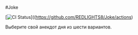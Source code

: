 #Joke

[![CI Status](https://github.com/REDLIGHTS8/Joke/actions/workflows/master.yml/badge.svg)]((https://github.com/REDLIGHTS8/Joke/actions)

Выберите свой анекдот дня из шести вариантов.

